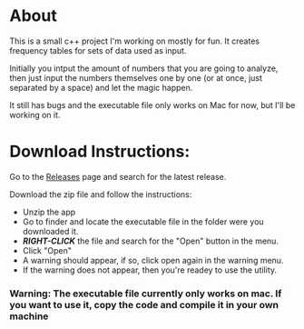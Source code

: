 # About
This is a small c++ project I'm working on mostly for fun. It creates frequency tables for sets of data used as input.

Initially you intput the amount of numbers that you are going to analyze, then just input the numbers themselves one by one (or at once, just separated by a space) and let the magic happen.

It still has bugs and the executable file only works on Mac for now, but I'll be working on it.

# Download Instructions:
Go to the [Releases](https://github.com/esMatthew/FrequencyTable/releases) page and search for the latest release. 

Download the zip file and follow the instructions:

- Unzip the app
- Go to finder and locate the executable file in the folder were you downloaded it.
- ***RIGHT-CLICK*** the file and search for the "Open" button in the menu.
- Click "Open"
- A warning should appear, if so, click open again in the warning menu.
- If the warning does not appear, then you're readey to use the utility.

### **Warning: The executable file currently only works on mac. If you want to use it, copy the code and compile it in your own machine**
